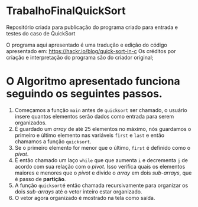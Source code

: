 # TrabalhoFinalQuickSort
Repositório criada para publicação do programa criado para entrada e testes do caso de QuickSort

O programa aqui apresentado é uma tradução e edição do código apresentado em: https://hackr.io/blog/quick-sort-in-c
Os créditos por criação e interpretação do programa são do criador original;

# O Algoritmo apresentado funciona seguindo os seguintes passos. 

1.  Começamos a função `main` antes de `quicksort` ser chamado, o usuário insere quantos elementos serão dados como entrada para serem organizados.
2.  É guardado um _array_ de até 25 elementos no máximo, nós guardamos o primeiro e último elemento nas variáveis `first` e `last` e então chamamos a função `quicksort`.
3.  Se o primeiro elemento for menor que o último, `first` é definido como o _pivot_.
4.  É então chamado um laço `while` que que aumenta `i` e decrementa `j` de acordo com sua relação com o _pivot_. Isso verifica quais os elementos maiores e menores que o _pivot_ e divide o _array_ em dois _sub-arrays_, que é passo de **partição**.
5.  A função `quicksort`é então chamada recursivamente para organizar os dois _sub-arrays_ até o vetor inteiro estar organizado.
6.  O vetor agora organizado é mostrado na tela como saída.
